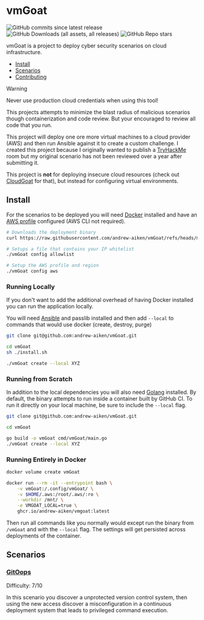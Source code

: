 # vmGoat
![GitHub commits since latest release](https://img.shields.io/github/commits-since/andrew-aiken/vmGoat/latest)
![GitHub Downloads (all assets, all releases)](https://img.shields.io/github/downloads/andrew-aiken/vmGoat/total)
![GitHub Repo stars](https://img.shields.io/github/stars/andrew-aiken/vmGoat)


vmGoat is a project to deploy cyber security scenarios on cloud infrastructure.

- [Install](#install)
- [Scenarios](#scenarios)
- [Contributing](/CONTRIBUTING.md)

> [!WARNING]
> Never use production cloud credentials when using this tool!
> 
> This projects attempts to minimize the blast radius of malicious scenarios though containerization and code review. But your encouraged to review all code that you run.

This project will deploy one ore more virtual machines to a cloud provider (AWS) and then run Ansible against it to create a custom challenge.
I created this project because I originally wanted to publish a [TryHackMe](https://tryhackme.com/) room but my original scenario has not been reviewed over a year after submitting it.

This project is **not** for deploying insecure cloud resources (check out [CloudGoat](https://github.com/RhinoSecurityLabs/cloudgoat/) for that), but instead for configuring virtual environments.

## Install

For the scenarios to be deployed you will need [Docker](https://docs.docker.com/engine/install/) installed and have an [AWS profile](https://wellarchitectedlabs.com/common/documentation/aws_credentials/#files) configured (AWS CLI not required).

```bash
# Downloads the deployment binary
curl https://raw.githubusercontent.com/andrew-aiken/vmGoat/refs/heads/main/install.sh | bash

# Setups a file that contains your IP whitelist
./vmGoat config allowlist

# Setup the AWS profile and region
./vmGoat config aws
```

### Running Locally
If you don't want to add the additional overhead of having Docker installed you can run the application locally.

You will need [Ansible](https://docs.ansible.com/) and passlib installed and then add `--local` to commands that would use docker (create, destroy, purge)

```bash
git clone git@github.com:andrew-aiken/vmGoat.git

cd vmGoat
sh ./install.sh

./vmGoat create --local XYZ
```

### Running from Scratch
In addition to the local dependencies you will also need [Golang](https://go.dev/) installed.
By default, the binary attempts to run inside a container built by GitHub CI.
To run it directly on your local machine, be sure to include the `--local` flag.

```bash
git clone git@github.com:andrew-aiken/vmGoat.git

cd vmGoat

go build -o vmGoat cmd/vmGoat/main.go
./vmGoat create --local XYZ
```

### Running Entirely in Docker


```bash
docker volume create vmGoat

docker run --rm -it --entrypoint bash \
    -v vmGoat:/.config/vmGoat/ \
    -v $HOME/.aws:/root/.aws/:ro \
    --workdir /mnt/ \
    -e VMGOAT_LOCAL=true \
    ghcr.io/andrew-aiken/vmgoat:latest
```

Then run all commands like you normally would except run the binary from `/vmGoat` and with the `--local` flag.
The settings will get persisted across deployments of the container.

## Scenarios

### [GitOops](scenarios/gitoops/README.md)
Difficulty: 7/10

In this scenario you discover a unprotected version control system, then using the new access discover a misconfiguration in a continuous deployment system that leads to privileged command execution.
